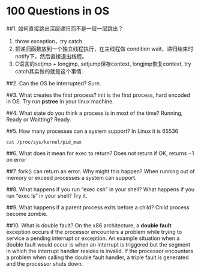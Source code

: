 # 100 Questions in OS

##1. 如何直接跳出深层递归而不是一层一层跳出？

1. throw exception，try catch
2. 把递归函数放到一个独立线程执行，在主线程做 condition wait，递归结束时notify下，然后直接退出线程。
3. C语言的setjmp + longjmp, setjump保存context, longjmp恢复context, try catch其实做的就是这个事情.


##2. Can the OS be interrupted? 
Sure.

##3. What creates the first process?
init is the first process, hard encoded in OS. Try run **pstree** in your linux machine.

##4. What state do you think a process is in most of the time? Running, Ready or Waitting?
Ready.

##5. How many processes can a system support?
In Linux it is 65536
    
    cat /proc/sys/kernel/pid_max
    
##6. What does it mean for exec to return?
Does not return if OK, returns −1 on error

##7. fork() can return an error. Why might this happen?
When running out of memory or exceed processes a system can support.

##8. What happens if you run “exec csh” in your shell? What happens if you run “exec ls” in your shell? Try it.

##9. What happens if a parent process exits before a child?
Child process become zombie.

##10. What is double fault?
On the x86 architecture, a **double fault** exception occurs if the processor encounters a problem while trying to service a pending interrupt or exception. An example situation when a double fault would occur is when an interrupt is triggered but the segment in which the interrupt handler resides is invalid. If the processor encounters a problem when calling the double fault handler, a triple fault is generated and the processor shuts down.
